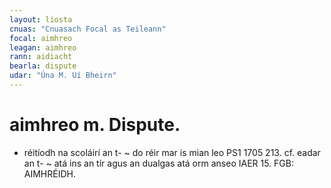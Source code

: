 ```yaml
---
layout: liosta
cnuas: "Cnuasach Focal as Teileann"
focal: aimhreo
leagan: aimhreo
rann: aidiacht
bearla: dispute
udar: "Úna M. Uí Bheirn"
---
```


# aimhreo m. Dispute.

* réitíodh na scoláirí an t- ~ do réir mar is mian
leo PS1 1705 213. cf. eadar an t- ~ atá ins an tír agus
an dualgas atá orm anseo IAER 15. FGB: AIMHRÉIDH.
